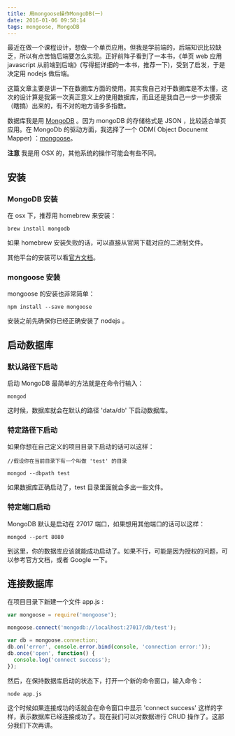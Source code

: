 ```yaml
---
title: 用mongoose操作MongoDB(一)
date: 2016-01-06 09:58:14
tags: mongoose, MongoDB
---
```




最近在做一个课程设计，想做一个单页应用。但我是学前端的，后端知识比较缺乏，所以有点苦恼后端要怎么实现。正好前阵子看到了一本书，《单页 web 应用 javascript 从前端到后端》(写得挺详细的一本书，推荐一下)，受到了启发，于是决定用 nodejs 做后端。

这篇文章主要是讲一下在数据库方面的使用。其实我自己对于数据库是不太懂，这次的设计算是我第一次真正意义上的使用数据库，而且还是我自己一步一步摸索（瞎搞）出来的，有不对的地方请多多指教。

数据库我是用 [MongoDB](https://www.mongodb.org/) 。因为 mongoDB 的存储格式是 JSON ，比较适合单页应用。在 MongoDb 的驱动方面，我选择了一个 ODM( Object Docunemt Mapper) ：[mongoose](http://mongoosejs.com/)。

**注意** 我是用 OSX 的，其他系统的操作可能会有些不同。



## 安装

### MongoDB 安装

在 osx 下，推荐用 homebrew 来安装：

```
brew install mongodb
```

如果 homebrew 安装失败的话，可以直接从官网下载对应的二进制文件。

其他平台的安装可以看[官方文档](https://docs.mongodb.org/manual/installation/)。

### mongoose 安装

mongoose 的安装也非常简单：

```
npm install --save mongoose
```

安装之前先确保你已经正确安装了 nodejs 。



## 启动数据库

### 默认路径下启动

启动 MongoDB 最简单的方法就是在命令行输入：

```
mongod
```

这时候，数据库就会在默认的路径 'data/db' 下启动数据库。

### 特定路径下启动

如果你想在自己定义的项目目录下启动的话可以这样：

```
//假设你在当前目录下有一个叫做 'test' 的目录

mongod --dbpath test
```

如果数据库正确启动了，test 目录里面就会多出一些文件。

### 特定端口启动

MongoDB 默认是启动在 27017 端口，如果想用其他端口的话可以这样：

```
mongod --port 8080
```

到这里，你的数据库应该就能成功启动了。如果不行，可能是因为授权的问题，可以参考官方文档，或者 Google 一下。



## 连接数据库

在项目目录下新建一个文件 app.js :

``` javascript
var mongoose = require('mongoose');

mongoose.connect('mongodb://localhost:27017/db/test');

var db = mongoose.connection;
db.on('error', console.error.bind(console, 'connection error:'));
db.once('open', function() {
  console.log('connect success');
});
```

然后，在保持数据库启动的状态下，打开一个新的命令窗口，输入命令：

```
node app.js
```

这个时候如果连接成功的话就会在命令窗口中显示 'connect success' 这样的字样，表示数据库已经连接成功了。现在我们可以对数据进行 CRUD 操作了。这部分我们下次再讲。
